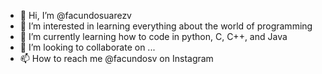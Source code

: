 - 👋 Hi, I’m @facundosuarezv
- 👀 I’m interested in learning everything about the world of programming
- 🌱 I’m currently learning how to code in python, C, C++, and Java
- 💞️ I’m looking to collaborate on ...
- 📫 How to reach me @facundosv on Instagram

<!---
facundosuarezv/facundosuarezv is a ✨ special ✨ repository because its `README.md` (this file) appears on your GitHub profile.
You can click the Preview link to take a look at your changes.
--->
